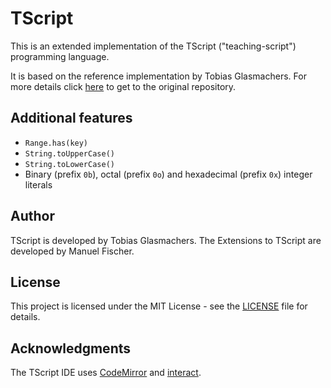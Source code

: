 # TScript
This is an extended implementation of the TScript ("teaching-script")
programming language.

It is based on the reference implementation by Tobias Glasmachers.
For more details click [here](https://github.com/TGlas/tscript) to get to the original repository.

## Additional features
* `Range.has(key)`
* `String.toUpperCase()`
* `String.toLowerCase()`
* Binary (prefix `0b`), octal (prefix `0o`) and hexadecimal (prefix `0x`) integer literals

<!--
## Getting Started
TScript comes as a single html file. It does not require installation.
Simply open the file in a modern browser and you are ready to go.
[Click here for a quick test.](https://github.com/TGlas/tscript/distribution/index.html)
For more serious use it is recommended to store the page in your local
file system &mdash; use "save link as" (or similar) from the context
menu.

TScript comes with a complete integrated development environment (IDE).
You can start programming straight away in the source code editor on
the left. Documentation is also built-in - try the Documentation button
on the right of the toolbar.

## Example Programs
In TScript, "hello world" is a one-liner:
```
print("Hello World");
```
For proper example code have a look at the [examples](https://github.com/TGlas/tscript/tree/master/examples)
directory. Demos of the examples:
 - [turtle graphics: snowflake](https://tglas.github.io/tscript/examples/demos/snowflake.html)
 - [canvas graphics: game of life](https://tglas.github.io/tscript/examples/demos/gameoflife.html)
 - [canvas graphics: 3D cube](https://tglas.github.io/tscript/examples/demos/cube3D.html)

## Documentation
The documentation is included in the IDE. It can be accessed with the
button at the top right. It is also available
[here.](https://tglas.github.io/tscript/distribution/index.html?doc)

## Testing
If something does not work as expected then please run the
[unit tests](https://tglas.github.io/tscript/source/unittest.html)
in your browser. If a test should fail then please
[report a bug](https://github.com/TGlas/tscript/issues).
-->

## Author
TScript is developed by Tobias Glasmachers.
The Extensions to TScript are developed by Manuel Fischer.

## License
This project is licensed under the MIT License - see the
[LICENSE](LICENSE) file for details.

## Acknowledgments
The TScript IDE uses [CodeMirror](https://codemirror.net/)
and [interact](https://interactjs.io/).

